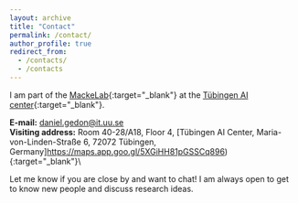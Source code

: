 ```yaml
---
layout: archive
title: "Contact"
permalink: /contact/
author_profile: true
redirect_from: 
  - /contacts/
  - /contacts
---
```


I am part of the [MackeLab](https://www.mackelab.org){:target="_blank"} at the [Tübingen AI center](https://tuebingen.ai){:target="_blank"}.

**E-mail:** [daniel.gedon@it.uu.se](mailto:daniel.gedon@it.uu.se)\
**Visiting address:** Room 40-28/A18, Floor 4, [Tübingen AI Center, Maria-von-Linden-Straße 6, 72072 Tübingen, Germany]https://maps.app.goo.gl/5XGiHH81pGSSCq896){:target="_blank"}\

Let me know if you are close by and want to chat! I am always open to get to know new people and discuss research ideas.